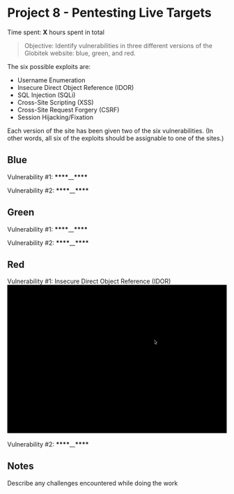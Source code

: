# Project 8 - Pentesting Live Targets

Time spent: **X** hours spent in total

> Objective: Identify vulnerabilities in three different versions of the Globitek website: blue, green, and red.

The six possible exploits are:

- Username Enumeration
- Insecure Direct Object Reference (IDOR)
- SQL Injection (SQLi)
- Cross-Site Scripting (XSS)
- Cross-Site Request Forgery (CSRF)
- Session Hijacking/Fixation

Each version of the site has been given two of the six vulnerabilities. (In other words, all six of the exploits should be assignable to one of the sites.)

## Blue

Vulnerability #1: **\*\*\*\***\_\_**\*\*\*\***

Vulnerability #2: **\*\*\*\***\_\_**\*\*\*\***

## Green

Vulnerability #1: **\*\*\*\***\_\_**\*\*\*\***

Vulnerability #2: **\*\*\*\***\_\_**\*\*\*\***

## Red

Vulnerability #1: Insecure Direct Object Reference (IDOR)
<img src='IDOR.gif' title='IDOR' />

Vulnerability #2: **\*\*\*\***\_\_**\*\*\*\***

## Notes

Describe any challenges encountered while doing the work
